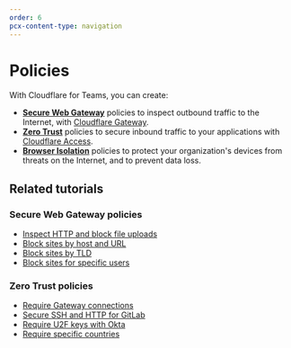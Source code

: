 ```yaml
---
order: 6
pcx-content-type: navigation
---
```


# Policies

With Cloudflare for Teams, you can create:

- [**Secure Web Gateway**](/policies/filtering) policies to inspect outbound traffic to the Internet, with [Cloudflare Gateway](/glossary#cloudflare-gateway).
- [**Zero Trust**](/policies/zero-trust) policies to secure inbound traffic to your applications with [Cloudflare Access](/glossary#cloudflare-access).
- [**Browser Isolation**](/policies/browser-isolation) policies to protect your organization's devices from threats on the Internet, and to prevent data loss.

## Related tutorials

### Secure Web Gateway policies

- [Inspect HTTP and block file uploads](/tutorials/block-uploads)
- [Block sites by host and URL](/tutorials/block-football)
- [Block sites by TLD](/tutorials/block-tld)
- [Block sites for specific users](/tutorials/block-football-users)

### Zero Trust policies

- [Require Gateway connections](/tutorials/require-swg)
- [Secure SSH and HTTP for GitLab](/tutorials/gitlab)
- [Require U2F keys with Okta](/tutorials/okta-u2f)
- [Require specific countries](/tutorials/country-rules)
